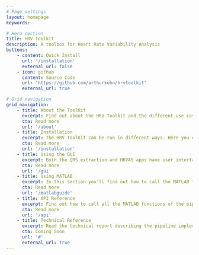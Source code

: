 ```yaml
---
# Page settings
layout: homepage
keywords:

# Hero section
title: HRV Toolkit
description: A toolbox for Heart Rate Variability Analysis
buttons:
    - content: Quick Install
      url: '/installation'
      external_url: false
    - icon: github
      content: Source Code
      url: 'https://github.com/arthurkuhn/hrvtoolkit'
      external_url: true

# Grid navigation
grid_navigation:
    - title: About the ToolKit
      excerpt: Find out about the HRV Toolkit and the different use cases.
      cta: Read more
      url: '/about'
    - title: Installation
      excerpt: The HRV ToolKit can be run in different ways. Here you can see how to install the MATLAB and standalone apps, for prototyping and experimentation. For batch processing and more advanced usage, find out how to get the code here.
      cta: Read more
      url: '/installation' 
    - title: Using the GUI
      excerpt: Both the QRS extraction and HRVAS apps have user interfaces allowing for simple control of the pipeline. Find out about all the features here.
      cta: Read more
      url: '/gui'   
    - title: Using MATLAB
      excerpt: In this section you'll find out how to call the MATLAB functions directly, as well as run batch processing.
      cta: Read more
      url: '/matlabguide'   
    - title: API Reference
      excerpt: Find out how to call all the MATLAB functions of the pipeline.
      cta: Read more
      url: '/api' 
    - title: Technical Reference
      excerpt: Read the technical report describing the pipeline implementation here.
      cta: Coming Soon
      url: '#' 
      external_url: true
---
```

